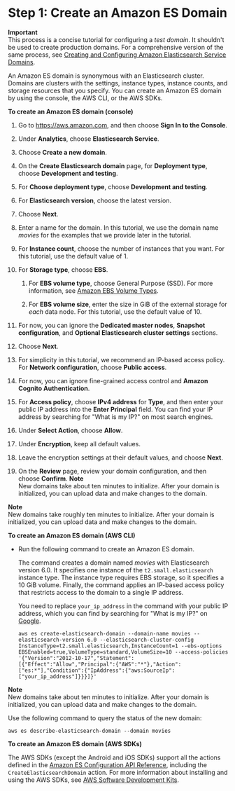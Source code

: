 # Step 1: Create an Amazon ES Domain<a name="es-gsg-create-domain"></a>

**Important**  
This process is a concise tutorial for configuring a *test domain*\. It shouldn't be used to create production domains\. For a comprehensive version of the same process, see [Creating and Configuring Amazon Elasticsearch Service Domains](es-createupdatedomains.md)\.

An Amazon ES domain is synonymous with an Elasticsearch cluster\. Domains are clusters with the settings, instance types, instance counts, and storage resources that you specify\. You can create an Amazon ES domain by using the console, the AWS CLI, or the AWS SDKs\.

**To create an Amazon ES domain \(console\)**

1. Go to [https://aws\.amazon\.com](https://aws.amazon.com), and then choose **Sign In to the Console**\.

1. Under **Analytics**, choose **Elasticsearch Service**\.

1. Choose **Create a new domain**\.

1. On the **Create Elasticsearch domain** page, for **Deployment type**, choose **Development and testing**\.

1. For **Choose deployment type**, choose **Development and testing**\.

1. For **Elasticsearch version**, choose the latest version\.

1. Choose **Next**\.

1. Enter a name for the domain\. In this tutorial, we use the domain name *movies* for the examples that we provide later in the tutorial\.

1. For **Instance count**, choose the number of instances that you want\. For this tutorial, use the default value of 1\.

1. For **Storage type**, choose **EBS**\.

   1. For **EBS volume type**, choose General Purpose \(SSD\)\. For more information, see [Amazon EBS Volume Types](http://docs.aws.amazon.com/AWSEC2/latest/UserGuide/EBSVolumeTypes.html)\.

   1. For **EBS volume size**, enter the size in GiB of the external storage for *each* data node\. For this tutorial, use the default value of 10\.

1. For now, you can ignore the **Dedicated master nodes**, **Snapshot configuration**, and **Optional Elasticsearch cluster settings** sections\.

1. Choose **Next**\.

1. For simplicity in this tutorial, we recommend an IP\-based access policy\. For **Network configuration**, choose **Public access**\.

1. For now, you can ignore fine\-grained access control and **Amazon Cognito Authentication**\.

1. For **Access policy**, choose **IPv4 address** for **Type**, and then enter your public IP address into the **Enter Principal** field\. You can find your IP address by searching for "What is my IP?" on most search engines\.

1. Under **Select Action**, choose **Allow**\.

1. Under **Encryption**, keep all default values\.

1. Leave the encryption settings at their default values, and choose **Next**\.

1. On the **Review** page, review your domain configuration, and then choose **Confirm**\.
**Note**  
New domains take about ten minutes to initialize\. After your domain is initialized, you can upload data and make changes to the domain\.

**Note**  
New domains take roughly ten minutes to initialize\. After your domain is initialized, you can upload data and make changes to the domain\.

**To create an Amazon ES domain \(AWS CLI\)**
+ Run the following command to create an Amazon ES domain\.

  The command creates a domain named *movies* with Elasticsearch version 6\.0\. It specifies one instance of the `t2.small.elasticsearch` instance type\. The instance type requires EBS storage, so it specifies a 10 GiB volume\. Finally, the command applies an IP\-based access policy that restricts access to the domain to a single IP address\.

  You need to replace `your_ip_address` in the command with your public IP address, which you can find by searching for "What is my IP?" on [Google](https://www.google.com)\.

  ```
  aws es create-elasticsearch-domain --domain-name movies --elasticsearch-version 6.0 --elasticsearch-cluster-config InstanceType=t2.small.elasticsearch,InstanceCount=1 --ebs-options EBSEnabled=true,VolumeType=standard,VolumeSize=10 --access-policies '{"Version":"2012-10-17","Statement":[{"Effect":"Allow","Principal":{"AWS":"*"},"Action":["es:*"],"Condition":{"IpAddress":{"aws:SourceIp":["your_ip_address"]}}}]}'
  ```

**Note**  
New domains take about ten minutes to initialize\. After your domain is initialized, you can upload data and make changes to the domain\.

Use the following command to query the status of the new domain:

```
aws es describe-elasticsearch-domain --domain movies
```

**To create an Amazon ES domain \(AWS SDKs\)**

The AWS SDKs \(except the Android and iOS SDKs\) support all the actions defined in the [Amazon ES Configuration API Reference](es-configuration-api.md), including the `CreateElasticsearchDomain` action\. For more information about installing and using the AWS SDKs, see [AWS Software Development Kits](http://aws.amazon.com/code)\. 
